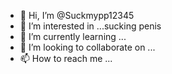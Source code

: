- 👋 Hi, I’m @Suckmypp12345
- 👀 I’m interested in ...sucking penis
- 🌱 I’m currently learning ...
- 💞️ I’m looking to collaborate on ...
- 📫 How to reach me ...

<!---
Suckmypp12345/Suckmypp12345 is a ✨ special ✨ repository because its `README.md` (this file) appears on your GitHub profile.
You can click the Preview link to take a look at your changes.
--->
